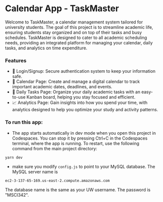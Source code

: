 # Calendar App - TaskMaster
Welcome to TaskMaster, a calendar management system tailored for university students. The goal of this project is to streamline academic life, ensuring students stay organized and on top of their tasks and busy schedules. TaskMaster is designed to cater to all academic scheduling needs, providing an integrated platform for managing your calendar, daily tasks, and analytics on time expenditure.

### Features
- 🔐 Login/Signup: Secure authentication system to keep your information safe.
- 📅 Calendar Page: Create and manage a digital calendar to track important academic dates, deadlines, and events.
- 📝 Daily Tasks Page: Organize your daily academic tasks with an easy-to-use Kanban board, helping you stay focused and efficient.
- 📈 Analytics Page: Gain insights into how you spend your time, with analytics designed to help you optimize your study and activity patterns.


### To run this app: 
- The app starts automatically in dev mode when you open this project in Codespaces. You can stop it by pressing Ctrl+C in the Codespaces terminal, where the app is running. To restart, use the following command from the main project directory:

```
yarn dev
``` 

- make sure you modify `config.js` to point to your MySQL database. The MySQL server name is

```
ec2-3-137-65-169.us-east-2.compute.amazonaws.com
```

  The database name is the same as your UW username.
  The password is "MSCI342".





